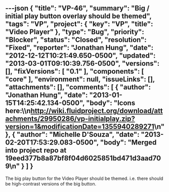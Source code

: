 ---json
{
  "title": "VP-46",
  "summary": "Big / initial play button overlay should be themed",
  "tags": "VP",
  "project": {
    "key": "VP",
    "title": "Video Player"
  },
  "type": "Bug",
  "priority": "Blocker",
  "status": "Closed",
  "resolution": "Fixed",
  "reporter": "Jonathan Hung",
  "date": "2012-12-12T10:21:49.650-0500",
  "updated": "2013-03-01T09:10:39.756-0500",
  "versions": [],
  "fixVersions": [
    "0.1"
  ],
  "components": [
    "core"
  ],
  "environment": null,
  "issueLinks": [],
  "attachments": [],
  "comments": [
    {
      "author": "Jonathan Hung",
      "date": "2013-01-15T14:25:42.134-0500",
      "body": "Icons here:\\\n<http://wiki.fluidproject.org/download/attachments/29950286/vp-initialplay.zip?version=1&modificationDate=1355940289271>\n"
    },
    {
      "author": "Michelle D'Souza",
      "date": "2013-02-20T17:53:29.083-0500",
      "body": "Merged into project repo at 19eed377b8a87bf8f04d6025851bd471d3aad709\n"
    }
  ]
}
---
The big play button for the Video Player should be themed. i.e. there should be high-contrast versions of the big button.

        